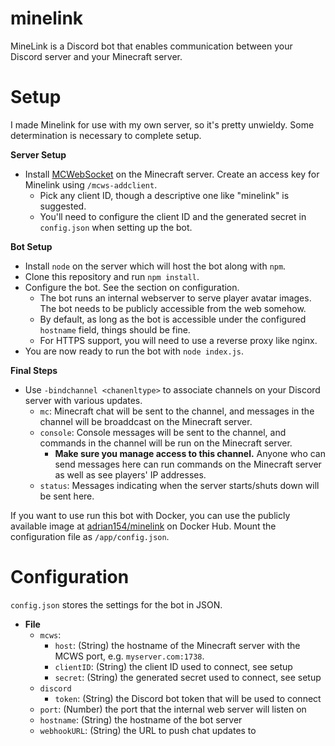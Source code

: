 # minelink
 
MineLink is a Discord bot that enables communication between your Discord server and your Minecraft server.

# Setup

I made Minelink for use with my own server, so it's pretty unwieldy. Some determination is necessary to complete setup.

**Server Setup**
* Install [MCWebSocket](https://github.com/adrian154/MCWebSocketPlugin) on the Minecraft server. Create an access key for Minelink using `/mcws-addclient`.
    * Pick any client ID, though a descriptive one like "minelink" is suggested.
    * You'll need to configure the client ID and the generated secret in `config.json` when setting up the bot. 
    
**Bot Setup**
* Install `node` on the server which will host the bot along with `npm`.
* Clone this repository and run `npm install`.
* Configure the bot. See the section on configuration.
    * The bot runs an internal webserver to serve player avatar images. The bot needs to be publicly accessible from the web somehow.
    * By default, as long as the bot is accessible under the configured `hostname` field, things should be fine.
    * For HTTPS support, you will need to use a reverse proxy like nginx. 
* You are now ready to run the bot with `node index.js`.

**Final Steps**
* Use `-bindchannel <chanenltype>` to associate channels on your Discord server with various updates.
    * `mc`: Minecraft chat will be sent to the channel, and messages in the channel will be broaddcast on the Minecraft server.
    * `console`: Console messages will be sent to the channel, and commands in the channel will be run on the Minecraft server.
        * **Make sure you manage access to this channel.** Anyone who can send messages here can run commands on the Minecraft server as well as see players' IP addresses.
    * `status`: Messages indicating when the server starts/shuts down will be sent here.  

If you want to use run this bot with Docker, you can use the publicly available image at [adrian154/minelink](https://hub.docker.com/repository/docker/adrian154/minelink) on Docker Hub. Mount the configuration file as `/app/config.json`.

# Configuration

`config.json` stores the settings for the bot in JSON.

* **File**
    * `mcws`:
        * `host`: (String) the hostname of the Minecraft server with the MCWS port, e.g. `myserver.com:1738`.
        * `clientID`: (String) the client ID used to connect, see setup
        * `secret`: (String) the generated secret used to connect, see setup
    * `discord`
        * `token`: (String) the Discord bot token that will be used to connect
    * `port`: (Number) the port that the internal web server will listen on
    * `hostname`: (String) the hostname of the bot server
    * `webhookURL`: (String) the URL to push chat updates to

